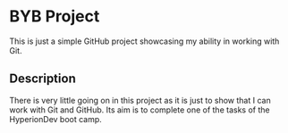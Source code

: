 # BYB Project
This is just a simple GitHub project showcasing my ability in working with Git. 
## Description
There is very little going on in this project as it is just to show that I can work with Git and GitHub. Its aim is to complete one of the tasks of the HyperionDev boot camp.
